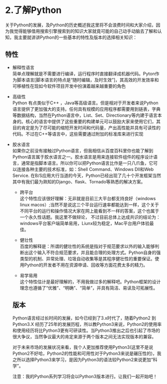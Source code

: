 # 2.了解Python

关于Python的发展，及Python的历史概述我这里将不会浪费时间和大家介绍，因为我觉得能够借用搜索引擎搜索到的知识大家就竟可能的自己动手动脑去了解和认知，我主要就讲讲Python的一些基本的特性及版本的选择相关知识：

## 特性

* 解释性语言
		<br />简单点理解就是不需要进行编译，运行程序时直接翻译成机器代码。Pyton作为脚本语言[脚本语言的特点是“随时编辑，及时生效”]，其高效的开发效率和可移植性在现如今软件项目开发中扮演着越来越重要的角色
		
* 高级性
  <br />Python 有点类似于C++ ，Java等高级语言。但是相对于开发者来说Python语言提供了更加强大的支持。任何具有规模的应用程序都需要用到链表，字典等数据结构，当然在Python语言中，List、Set、Directionary等内建于语言本身的。核心的语言中提供了这些重要的构建单元可以鼓励大家来使用它们，其目的肯定是为了尽可能的缩短开发时间和代码量，产出高性能并具有可读性的代码。不过在C++等语言中，这些需要通过附加的标准库来进行实现
  
* 胶水语言
	<br />如果你之前没有接触过Python语言，但我相信从百度百科里你也能了解到Python语言属于胶水语言之一。胶水语言是用来连接软件组件的程序设计语言，通常是指脚本语言。所以你可以把Python语言比作是一只八爪鱼，它可以连接各种主要的技术标准，如：Shell Command、Windows Dll和Web Service. 在B/S应用大行当道的今天，Python已经出现了几十个开发框架当然其中有我们最为熟知的Django、flask、Tornado等熟悉的解决方案。
	
	* 跨平台
	<br />这个特性应该很好理解：无非就是目前三大平台都支持良好（windows linux macos）;当然不是说这三个平台运行速率都能达到一样，这个关于不同平台的运行和操作情况大家在网上能看到不一样的答案，这个也属于一个永久性话题。我这里不做辩论， 不过目前总体上达成共识的结论为：windows平台客户端简单易用，Liunx较为稳定，Mac平台用户体验最佳。
	
	* 健壮性
  <br /> 百度的解释是：所谓的健壮性的系统是指对于规范要求以外的输入能够判断出这个输入不符合规范要求，并且能合理的处理方式。Python自身的强类型的机制、异常处理、垃圾自动收集等是其程序健壮性的重要保证。使用Python的开发者不用在资源申请、回收等方面花费太多的精力。
  
  * 易学易用
  <br />这个特性估计是最好理解的，不用我做过多的解释吧。Python框架的设计理念也遵循了“优雅”、“明确”、“简单”，并具有简洁、易读及可拓展性。
  
  ## 版本
  
  Python语言经过长时间的发展，如今已经到了3.x时代了，随着Python2 到Python3.X 经历了25年的发展历程，所以教Python3来说，Python2的使用率和使用经历将比Python3更有可研读性。当Python3推出之后也引起了市场的很大争议，当然争议最大的肯定来源于两个版本之间无法实现版本的兼容。 
  
  对于未来市场的发展状况来看，我个人更加推荐使用Python3(这里不是说Python2不好哈，Python2的性能和可用性对于Python3来说是碾压性的)，我之所以选择Python3来学习，是因为Python3的语法较Python2来说更加“科学”。
  
  注意：我的Python系列学习将会以Python3版本进行。让我们一起开始吧！ 